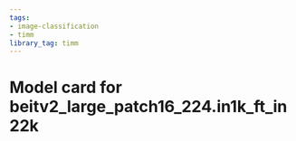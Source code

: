 ```yaml
---
tags:
- image-classification
- timm
library_tag: timm
---
```

# Model card for beitv2_large_patch16_224.in1k_ft_in22k